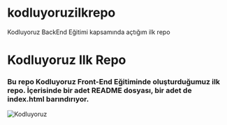 # kodluyoruzilkrepo
Kodluyoruz BackEnd Eğitimi kapsamında açtığım ilk repo
# Kodluyoruz Ilk Repo
### Bu repo Kodluyoruz Front-End Eğitiminde oluşturduğumuz ilk repo. İçerisinde bir adet README dosyası, bir adet de index.html barındırıyor.
![Kodluyoruz](https://avatars.githubusercontent.com/u/30476529?s=280&v=4)